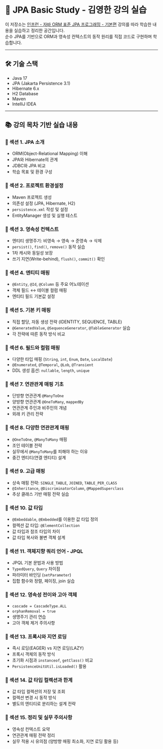 # 📘 JPA Basic Study - 김영한 강의 실습

이 저장소는 [인프런 - 자바 ORM 표준 JPA 프로그래밍 - 기본편](https://www.inflearn.com/course/ORM-JPA-Basic) 강의를 따라 학습한 내용을 실습하고 정리한 공간입니다.  
순수 JPA를 기반으로 ORM과 영속성 컨텍스트의 동작 원리를 직접 코드로 구현하며 학습합니다.

---

## 🛠 기술 스택

- Java 17
- JPA (Jakarta Persistence 3.1)
- Hibernate 6.x
- H2 Database
- Maven
- IntelliJ IDEA

---

## 📚 강의 목차 기반 실습 내용

### 📌 섹션 1. JPA 소개
- ORM(Object-Relational Mapping) 이해
- JPA와 Hibernate의 관계
- JDBC와 JPA 비교
- 학습 목표 및 환경 구성

### 📌 섹션 2. 프로젝트 환경설정
- Maven 프로젝트 생성
- 의존성 설정 (JPA, Hibernate, H2)
- `persistence.xml` 작성 및 설정
- EntityManager 생성 및 실행 테스트

### 📌 섹션 3. 영속성 컨텍스트
- 엔티티 생명주기: 비영속 → 영속 → 준영속 → 삭제
- `persist()`, `find()`, `remove()` 동작 실습
- 1차 캐시와 동일성 보장
- 쓰기 지연(Write-behind), `flush()`, `commit()` 확인

### 📌 섹션 4. 엔티티 매핑
- `@Entity`, `@Id`, `@Column` 등 주요 어노테이션
- 객체 필드 ↔ 테이블 컬럼 매핑
- 엔티티 필드 기본값 설정

### 📌 섹션 5. 기본 키 매핑
- 직접 할당, 자동 생성 전략 (IDENTITY, SEQUENCE, TABLE)
- `@GeneratedValue`, `@SequenceGenerator`, `@TableGenerator` 실습
- 각 전략에 따른 동작 방식 비교

### 📌 섹션 6. 필드와 컬럼 매핑
- 다양한 타입 매핑 (`String`, `int`, `Enum`, `Date`, `LocalDate`)
- `@Enumerated`, `@Temporal`, `@Lob`, `@Transient`
- DDL 생성 옵션: `nullable`, `length`, `unique`

### 📌 섹션 7. 연관관계 매핑 기초
- 단방향 연관관계 `@ManyToOne`
- 양방향 연관관계 `@OneToMany`, `mappedBy`
- 연관관계 주인과 비주인의 개념
- 외래 키 관리 전략

### 📌 섹션 8. 다양한 연관관계 매핑
- `@OneToOne`, `@ManyToMany` 매핑
- 조인 테이블 전략
- 실무에서 `@ManyToMany`를 피해야 하는 이유
- 중간 엔티티(연결 엔티티) 설계

### 📌 섹션 9. 고급 매핑
- 상속 매핑 전략: `SINGLE_TABLE`, `JOINED`, `TABLE_PER_CLASS`
- `@Inheritance`, `@DiscriminatorColumn`, `@MappedSuperclass`
- 추상 클래스 기반 매핑 전략 실습

### 📌 섹션 10. 값 타입
- `@Embeddable`, `@Embedded`를 이용한 값 타입 정의
- 컬렉션 값 타입: `@ElementCollection`
- 값 타입과 참조 타입의 차이
- 값 타입 복사와 불변 객체 설계

### 📌 섹션 11. 객체지향 쿼리 언어 - JPQL
- JPQL 기본 문법과 사용 방법
- `TypedQuery`, `Query` 차이점
- 파라미터 바인딩 (`setParameter`)
- 집합 함수와 정렬, 페이징, join 실습

### 📌 섹션 12. 영속성 전이와 고아 객체
- `cascade = CascadeType.ALL`
- `orphanRemoval = true`
- 생명주기 관리 연습
- 고아 객체 제거 주의사항

### 📌 섹션 13. 프록시와 지연 로딩
- 즉시 로딩(EAGER) vs 지연 로딩(LAZY)
- 프록시 객체의 동작 방식
- 초기화 시점과 `instanceof`, `getClass()` 비교
- `PersistenceUnitUtil.isLoaded()` 활용

### 📌 섹션 14. 값 타입 컬렉션과 한계
- 값 타입 컬렉션의 저장 및 조회
- 컬렉션 변경 시 동작 방식
- 별도의 엔티티로 분리하는 설계 전략

### 📌 섹션 15. 정리 및 실무 주의사항
- 영속성 컨텍스트 요약
- 연관관계 매핑 전략 정리
- 실무 적용 시 유의점 (양방향 매핑 최소화, 지연 로딩 활용 등)
